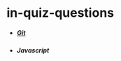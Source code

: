 # in-quiz-questions

- ##### [Git](https://github.com/Ebazhanov/in-quiz-questions/blob/master/git/git-quiz.md)

- ##### Javascript
